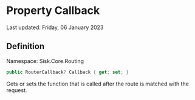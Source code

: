 # Property Callback
Last updated: Friday, 06 January 2023

## Definition
Namespace: Sisk.Core.Routing

```csharp
public RouterCallback? Callback { get; set; }
```

Gets or sets the function that is called after the route is matched with the request.

